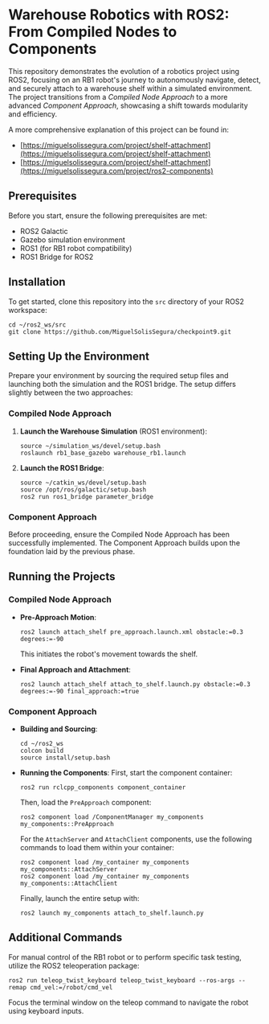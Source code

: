 # Warehouse Robotics with ROS2: From Compiled Nodes to Components

This repository demonstrates the evolution of a robotics project using ROS2, focusing on an RB1 robot's journey to autonomously navigate, detect, and securely attach to a warehouse shelf within a simulated environment. The project transitions from a *Compiled Node Approach* to a more advanced *Component Approach*, showcasing a shift towards modularity and efficiency.

A more comprehensive explanation of this project can be found in:
- [https://miguelsolissegura.com/project/shelf-attachment](https://miguelsolissegura.com/project/shelf-attachment)
- [https://miguelsolissegura.com/project/shelf-attachment](https://miguelsolissegura.com/project/ros2-components)

## Prerequisites

Before you start, ensure the following prerequisites are met:

- ROS2 Galactic
- Gazebo simulation environment
- ROS1 (for RB1 robot compatibility)
- ROS1 Bridge for ROS2

## Installation

To get started, clone this repository into the `src` directory of your ROS2 workspace:

```
cd ~/ros2_ws/src
git clone https://github.com/MiguelSolisSegura/checkpoint9.git
```

## Setting Up the Environment

Prepare your environment by sourcing the required setup files and launching both the simulation and the ROS1 bridge. The setup differs slightly between the two approaches:

### Compiled Node Approach

1. **Launch the Warehouse Simulation** (ROS1 environment):
    ```
    source ~/simulation_ws/devel/setup.bash
    roslaunch rb1_base_gazebo warehouse_rb1.launch
    ```

2. **Launch the ROS1 Bridge**:
    ```
    source ~/catkin_ws/devel/setup.bash
    source /opt/ros/galactic/setup.bash
    ros2 run ros1_bridge parameter_bridge
    ```

### Component Approach

Before proceeding, ensure the Compiled Node Approach has been successfully implemented. The Component Approach builds upon the foundation laid by the previous phase.

## Running the Projects

### Compiled Node Approach

- **Pre-Approach Motion**:
    ```
    ros2 launch attach_shelf pre_approach.launch.xml obstacle:=0.3 degrees:=-90
    ```
    This initiates the robot's movement towards the shelf.

- **Final Approach and Attachment**:
    ```
    ros2 launch attach_shelf attach_to_shelf.launch.py obstacle:=0.3 degrees:=-90 final_approach:=true
    ```

### Component Approach

- **Building and Sourcing**:
    ```
    cd ~/ros2_ws
    colcon build
    source install/setup.bash
    ```

- **Running the Components**:
    First, start the component container:
    ```
    ros2 run rclcpp_components component_container
    ```
    Then, load the `PreApproach` component:
    ```
    ros2 component load /ComponentManager my_components my_components::PreApproach
    ```
    For the `AttachServer` and `AttachClient` components, use the following commands to load them within your container:
    ```
    ros2 component load /my_container my_components my_components::AttachServer
    ros2 component load /my_container my_components my_components::AttachClient
    ```
    Finally, launch the entire setup with:
    ```
    ros2 launch my_components attach_to_shelf.launch.py
    ```

## Additional Commands

For manual control of the RB1 robot or to perform specific task testing, utilize the ROS2 teleoperation package:

```
ros2 run teleop_twist_keyboard teleop_twist_keyboard --ros-args --remap cmd_vel:=/robot/cmd_vel
```

Focus the terminal window on the teleop command to navigate the robot using keyboard inputs.
